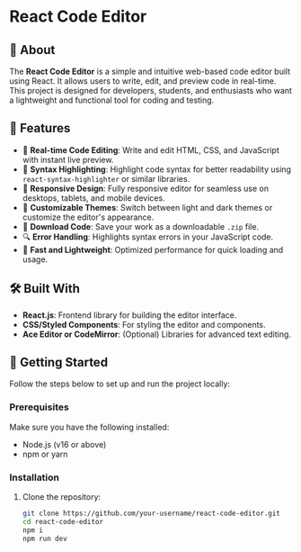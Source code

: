 # React Code Editor

## 📖 About

The **React Code Editor** is a simple and intuitive web-based code editor built using React. It allows users to write, edit, and preview code in real-time. This project is designed for developers, students, and enthusiasts who want a lightweight and functional tool for coding and testing.

## 🎯 Features

- 📝 **Real-time Code Editing**: Write and edit HTML, CSS, and JavaScript with instant live preview.
- 🌈 **Syntax Highlighting**: Highlight code syntax for better readability using `react-syntax-highlighter` or similar libraries.
- 📱 **Responsive Design**: Fully responsive editor for seamless use on desktops, tablets, and mobile devices.
- 🔧 **Customizable Themes**: Switch between light and dark themes or customize the editor's appearance.
- 📂 **Download Code**: Save your work as a downloadable `.zip` file.
- 🔍 **Error Handling**: Highlights syntax errors in your JavaScript code.
- 🚀 **Fast and Lightweight**: Optimized performance for quick loading and usage.

## 🛠️ Built With

- **React.js**: Frontend library for building the editor interface.
- **CSS/Styled Components**: For styling the editor and components.
- **Ace Editor or CodeMirror**: (Optional) Libraries for advanced text editing.

## 🚀 Getting Started

Follow the steps below to set up and run the project locally:

### Prerequisites

Make sure you have the following installed:

- Node.js (v16 or above)
- npm or yarn

### Installation

1. Clone the repository:

   ```bash
   git clone https://github.com/your-username/react-code-editor.git
   cd react-code-editor
   npm i 
   npm run dev
